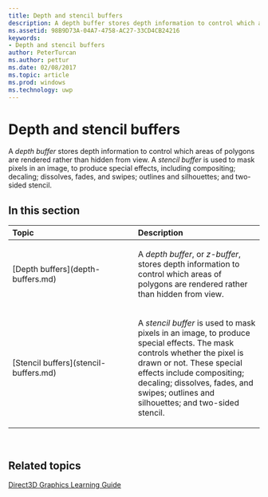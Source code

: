 ```yaml
---
title: Depth and stencil buffers
description: A depth buffer stores depth information to control which areas of polygons are rendered rather than hidden from view.
ms.assetid: 98B9D73A-04A7-4758-AC27-33CD4CB24216
keywords:
- Depth and stencil buffers
author: PeterTurcan
ms.author: pettur
ms.date: 02/08/2017
ms.topic: article
ms.prod: windows
ms.technology: uwp
---
```


# Depth and stencil buffers


A *depth buffer* stores depth information to control which areas of polygons are rendered rather than hidden from view. A *stencil buffer* is used to mask pixels in an image, to produce special effects, including compositing; decaling; dissolves, fades, and swipes; outlines and silhouettes; and two-sided stencil.

## <span id="in-this-section"></span>In this section


<table>
<colgroup>
<col width="50%" />
<col width="50%" />
</colgroup>
<thead>
<tr class="header">
<th align="left">Topic</th>
<th align="left">Description</th>
</tr>
</thead>
<tbody>
<tr class="odd">
<td align="left"><p>[Depth buffers](depth-buffers.md)</p></td>
<td align="left"><p>A <em>depth buffer</em>, or <em>z-buffer</em>, stores depth information to control which areas of polygons are rendered rather than hidden from view.</p></td>
</tr>
<tr class="even">
<td align="left"><p>[Stencil buffers](stencil-buffers.md)</p></td>
<td align="left"><p>A <em>stencil buffer</em> is used to mask pixels in an image, to produce special effects. The mask controls whether the pixel is drawn or not. These special effects include compositing; decaling; dissolves, fades, and swipes; outlines and silhouettes; and two-sided stencil.</p></td>
</tr>
</tbody>
</table>

 

## <span id="related-topics"></span>Related topics


[Direct3D Graphics Learning Guide](index.md)

 

 




